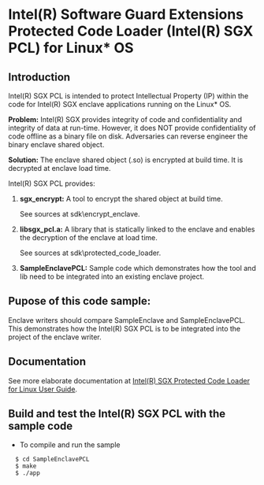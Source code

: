 Intel(R) Software Guard Extensions Protected Code Loader (Intel(R) SGX PCL) for Linux\* OS
================================================
Introduction
------------
Intel(R) SGX PCL is intended to protect Intellectual Property (IP) within the code for Intel(R) SGX enclave applications running on the Linux* OS.

**Problem:** Intel(R) SGX provides integrity of code and confidentiality and integrity of data at run-time. However, it does NOT provide confidentiality of code offline as a binary file on disk. Adversaries can reverse engineer the binary enclave shared object.

**Solution:** The enclave shared object (.so) is encrypted at build time. It is decrypted at enclave load time. 

Intel(R) SGX PCL provides: 
1. **sgx_encrypt:** A tool to encrypt the shared object at build time. 

   See sources at sdk\encrypt_enclave.
   
2. **libsgx_pcl.a:** A library that is statically linked to the enclave and enables the decryption of the enclave at load time.

   See sources at sdk\protected_code_loader.

3. **SampleEnclavePCL:** Sample code which demonstrates how the tool and lib need to be integrated into an existing enclave project. 

Pupose of this code sample:
--------------------------
Enclave writers should compare SampleEnclave and SampleEnclavePCL. This demonstrates how the Intel(R) SGX PCL is to be integrated into the project of the enclave writer.  

Documentation
-------------
See more elaborate documentation at [Intel(R) SGX Protected Code Loader for Linux User Guide](https://github.com/intel/linux-sgx-pcl/blob/master/Intel(R)%20SGX%20Protected%20Code%20Loader%20for%20Linux%20User%20Guide.pdf).

Build and test the Intel(R) SGX PCL with the sample code
--------------------------------------------------------

- To compile and run the sample
```
  $ cd SampleEnclavePCL
  $ make
  $ ./app
```
